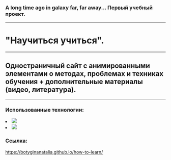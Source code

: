 ### A long time ago in galaxy far, far away... Первый учебный проект.
___
# "Научиться учиться".
___
## Одностраничный сайт с анимированными элементами о методах, проблемах и техниках обучения + дополнительные материалы (видео, литература).
___
### Использованные технологии:

  
  <p align="left">
  <li><img src="https://img.shields.io/badge/html5-%23E34F26.svg?style=for-the-badge&logo=html5&logoColor=white" /></li>
  <li><img src="https://img.shields.io/badge/css3-%231572B6.svg?style=for-the-badge&logo=css3&logoColor=white" /></li>  
  </p>  
  
  

### Ссылка:
https://botyginanatalia.github.io/how-to-learn/
